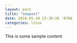 ```yaml
---
layout: post
title: "newpost"
date: 2018-05-20 23:30:26 -0700
categories: linux
---
```


This is some sample content

